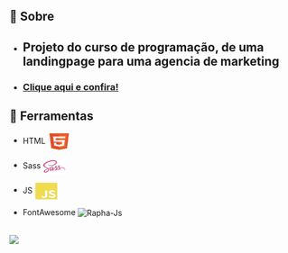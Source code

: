 ## 🚨 Sobre 
- <h2> Projeto do curso de programação, de uma landingpage para uma agencia de marketing </h2>
- <h3><a href="https://marinhorapha.github.io/Agencia/">Clique aqui e confira!</a></h3>

## 📜 Ferramentas

  - HTML  <img align="center" alt="Rapha-HTML" height="30" width="40" src="https://raw.githubusercontent.com/devicons/devicon/master/icons/html5/html5-original.svg">

  - Sass <img align="center" alt="Rapha-CSS" height="30" width="40" src="https://raw.githubusercontent.com/devicons/devicon/master/icons/sass/sass-original.svg">
  
  - JS  <img align="center" alt="Rapha-Js" height="30" width="40" src="https://raw.githubusercontent.com/devicons/devicon/master/icons/javascript/javascript-plain.svg">

  - FontAwesome  <img align="center" alt="Rapha-Js" height="30" width="35" src="https://github.com/user-attachments/assets/eb596ab5-ba6a-4076-821c-8346a55d760d">

</br>
<div align="left">
<img width="650px" src="https://github.com/user-attachments/assets/99f066fb-390c-47f2-be11-4dd23ff47a30"> 
</div>
